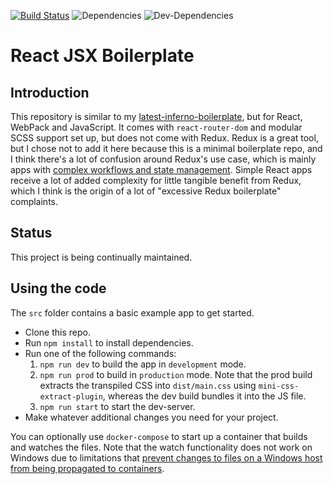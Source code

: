 [![Build Status](https://travis-ci.org/yottaawesome/react-jsx-boilerplate.svg?branch=master)](https://travis-ci.org/yottaawesome/react-jsx-boilerplate) ![Dependencies](https://david-dm.org/yottaawesome/react-jsx-boilerplate.svg) ![Dev-Dependencies](https://david-dm.org/yottaawesome/react-jsx-boilerplate/dev-status.svg)

# React JSX Boilerplate

## Introduction

This repository is similar to my [latest-inferno-boilerplate](https://github.com/yottaawesome/latest-inferno-boilerplate), but for React, WebPack and JavaScript. It comes with `react-router-dom` and modular SCSS support set up, but does not come with Redux. Redux is a great tool, but I chose not to add it here because this is a minimal boilerplate repo, and I think there's a lot of confusion around Redux's use case, which is mainly apps with [complex workflows and state management](https://dev.to/polluterofminds/why-you-probably-don-t-need-redux-399o). Simple React apps receive a lot of added complexity for little tangible benefit from Redux, which I think is the origin of a lot of "excessive Redux boilerplate" complaints.

## Status

This project is being continually maintained.

## Using the code

The `src` folder contains a basic example app to get started.

* Clone this repo.
* Run `npm install` to install dependencies.
* Run one of the following commands:
    1. `npm run dev` to build the app in `development` mode.
    2. `npm run prod` to build in `production` mode. Note that the prod build extracts the transpiled CSS into `dist/main.css` using `mini-css-extract-plugin`, whereas the dev build bundles it into the JS file.
    3. `npm run start` to start the dev-server.
* Make whatever additional changes you need for your project.

You can optionally use `docker-compose` to start up a container that builds and watches the files. Note that the watch functionality does not work on Windows due to limitations that [prevent changes to files on a Windows host from being propagated to containers](https://forums.docker.com/t/file-system-watch-does-not-work-with-mounted-volumes/12038/20).
